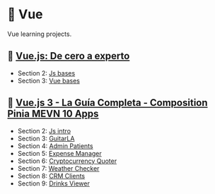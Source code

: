 # 🍏 Vue

Vue learning projects.

## 🗿 [Vue.js: De cero a experto](https://www.udemy.com/course/vuejs-fh/)

- Section 2: [Js bases](https://github.com/skuzow/learn/tree/master/front/vue/00-js-bases)
- Section 3: [Vue bases](https://github.com/skuzow/learn/tree/master/front/vue/01-vue-bases)

## 🍐 [Vue.js 3 - La Guía Completa - Composition Pinia MEVN 10 Apps](https://www.udemy.com/course/vuejs-la-guia-completa-composition-pinia-mevn-creando-proyectos-reales/)

- Section 2: [Js intro](https://github.com/skuzow/learn/tree/master/front/vue/03-js-intro)
- Section 3: [GuitarLA](https://github.com/skuzow/learn/tree/master/front/vue/04-guitarla)
- Section 4: [Admin Patients](https://github.com/skuzow/learn/tree/master/front/vue/05-admin-patients)
- Section 5: [Expense Manager](https://github.com/skuzow/learn/tree/master/front/vue/06-expense-manager)
- Section 6: [Cryptocurrency Quoter](https://github.com/skuzow/learn/tree/master/front/vue/07-cryptocurrency-quoter)
- Section 7: [Weather Checker](https://github.com/skuzow/learn/tree/master/front/vue/08-weather-checker)
- Section 8: [CRM Clients](https://github.com/skuzow/learn/tree/master/front/vue/09-crm-clients)
- Section 9: [Drinks Viewer](https://github.com/skuzow/learn/tree/master/front/vue/10-drinks-viewer)
